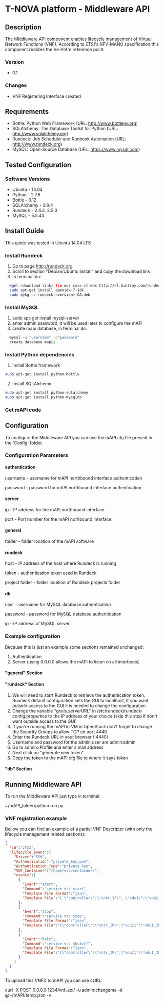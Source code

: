 # T-NOVA platform - Middleware API

## Description

The Middleware API component enables lifecycle management of Virtual Network Functions (VNF). According to ETSI's NFV-MANO specification this component realizes the Ve-Vnfm reference point.

### Version

- 0.1

### Changes

- VNF Registering Interface created

## Requirements

- Bottle: Python Web Framework (URL: http://www.bottlepy.org)
- SQLAlchemy: The Database Toolkit for Python (URL: http://www.sqlalchemy.org)
- Rundeck: Job Scheduler and Runbook Automation (URL: http://www.rundeck.org)
- MySQL: Open-Source Database (URL: https://www.mysql.com)

## Tested Configuration

### Software Versions
- Ubuntu - 14.04
- Python - 2.7.6
- Bottle - 0.12
- SQLAlchemy - 0.8.4
- Rundeck - 2.4.2, 2.5.3
- MySQL - 5.5.43

## Install Guide

This guide was tested in Ubuntu 14.04 LTS

### Install Rundeck

1. Go to page http://rundeck.org
2. Scroll to section "Debian/Ubuntu Install" and copy the download link 
3. In terminal do: 
```bash
  wget <download link> (in our case it was http://dl.bintray.com/rundeck/rundeck-deb/rundeck-"version"-GA.deb)
  sudo apt-get install openjdk-7-jdk
  sudo dpkg -i rundeck-<version>-GA.deb 
```

### Install MySQL

1. sudo apt-get install mysql-server
2. enter admin password, it will be used later to configure the mAPI
3. create mapi database, in terminal do:
```bash
  mysql -u "username" -p"password"
  create database mapi;
```

### Install Python dependencies

1. Install Bottle framework
```bash
sudo apt-get install python-bottle
```
2. Install SQLAlchemy
```bash
sudo apt-get install python-sqlalchemy
sudo apt-get install python-mysqldb
```

### Get mAPI code
 

## Configuration

To configure the Middleware API you can use the mAPI.cfg file present in the 'Config' folder.

### Configuration Parameters

#### authentication

username - username for mAPI northbound interface authentication

password - password for mAPI northbound interface authentication

#### server

ip - IP address for the mAPI northbound interface

port - Port number for the mAPI norhbound interface

#### general

folder - folder location of the mAPI software

#### rundeck

host - IP address of the host where Rundeck is running

token - authentication token used in Rundeck

project folder - folder location of Rundeck projects folder

#### db

user - username for MySQL database authentication

password -  password for MySQL database authentication

ip - IP address of MySQL server

### Example configuration

Because this is just an example some sections remained unchanged:
1. Authentication
2. Server (using 0.0.0.0 allows the mAPI to listen on all interfaces)

#### "general" Section

#### "rundeck" Section

1. We will need to start Rundeck to retrieve the authentication token. Rundeck default configuration sets the GUI to localhost, if you want outside access to the GUI it is needed to change the configuration. 
  1. Change the variable "grails.serverURL" in /etc/rundeck/rundeck-config.properties to the IP address of your choice (skip this step if don't want outside access to the GUI)
  2. If you're running the mAPI in VM in OpenStack don't forget to change the Security Groups to allow TCP on port 4440
  3. Enter the Rundeck URL in your browser (<IP address>:4440)
  4. Username and password for the admin user are admin:admin
  5. Go to admin>Profile and enter a mail address
  6. Next click on "generate new token"
  7. Copy the token to the mAPI.cfg file to where it says token

#### "db" Section 





## Running Middleware API

To run the Middleware API just type in terminal:

 ~/mAPI_folder/python run.py

### VNF registration example

Bellow you can find an example of a partial VNF Descriptor (with only the lifecycle management related sections):

```json
{
  "id":"vTC3", 
  "lifecycle_event":{
    "Driver":"SSH",
    "Authentication":"private_key.pem",
    "Authentication_Type":"private key",
    "VNF_Container":"/home/vtc/container/",
    "events":[
      {
        "Event":"start", 
        "Command":"service vtc start", 
        "Template File Format":"json", 
        "Template File":"{ \"controller\":\"cntr_IP\", \"vdu1\":\"vdu1_IP\", \"vdu2\":\"vdu2_IP\" }"
      },
      {
        "Event":"stop",
        "Command":"service vtc stop",
        "Template File Format":"json",
        "Template File":"{\"controller\":\"cntr_IP\",\"vdu1\":\"vdu1_IP\",\"vdu2\":\"vdu2_IP\"}"
      },
      {
        "Event":"halt",
        "Command":"service vtc shutoff",
        "Template File Format":"json",
        "Template File":"{\"controller\":\"cntr_IP\",\"vdu1\":\"vdu1_IP\",\"vdu2\":\"vdu2_IP\"}"
      }
    ]
  }
}
```

To upload this VNFD to mAPI you can use cURL:

curl -X POST 0.0.0.0:1234/vnf_api/ -u admin:changeme -d @~/mAPI/temp.json -v
